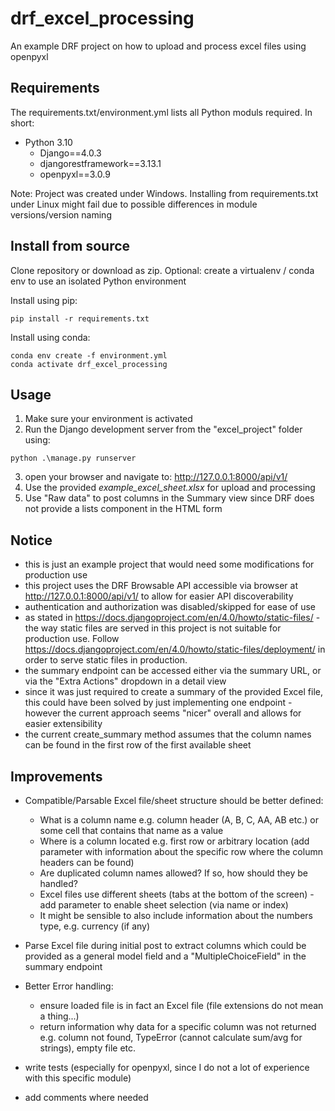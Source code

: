 # drf_excel_processing

An example DRF project on how to upload and process excel files using openpyxl

## Requirements

The requirements.txt/environment.yml lists all Python moduls required. In short:

- Python 3.10
  - Django==4.0.3
  - djangorestframework==3.13.1
  - openpyxl==3.0.9

Note: Project was created under Windows. Installing from requirements.txt under Linux might fail due to possible differences in module versions/version naming

## Install from source

Clone repository or download as zip.
Optional: create a virtualenv / conda env to use an isolated Python environment

Install using pip:

```
pip install -r requirements.txt
```

Install using conda:

```
conda env create -f environment.yml
conda activate drf_excel_processing
```

## Usage

1. Make sure your environment is activated
2. Run the Django development server from the "excel_project" folder using:

```
python .\manage.py runserver
```

3. open your browser and navigate to: http://127.0.0.1:8000/api/v1/
4. Use the provided *example_excel_sheet.xlsx* for upload and processing
5. Use "Raw data" to post columns in the Summary view since DRF does not provide a lists component in the HTML form 

## Notice

- this is just an example project that would need some modifications for production use
- this project uses the DRF Browsable API accessible via browser at http://127.0.0.1:8000/api/v1/ to allow for easier API discoverability
- authentication and authorization was disabled/skipped for ease of use
- as stated in https://docs.djangoproject.com/en/4.0/howto/static-files/ - the way static files are served in this project is not suitable for production use. Follow https://docs.djangoproject.com/en/4.0/howto/static-files/deployment/ in order to serve static files in production.
- the summary endpoint can be accessed either via the summary URL, or via the "Extra Actions" dropdown in a detail view
- since it was just required to create a summary of the provided Excel file, this could have been solved by just implementing one endpoint - however the current approach seems "nicer" overall and allows for easier extensibility
- the current create_summary method assumes that the column names can be found in the first row of the first available sheet

## Improvements

- Compatible/Parsable Excel file/sheet structure should be better defined:

  - What is a column name e.g. column header (A, B, C, AA, AB etc.) or some cell that contains that name as a value
  - Where is a column located e.g. first row or arbitrary location (add parameter with information about the specific row where the column headers can be found)
  - Are duplicated column names allowed? If so, how should they be handled?
  - Excel files use different sheets (tabs at the bottom of the screen) - add parameter to enable sheet selection (via name or index)
  - It might be sensible to also include information about the numbers type, e.g. currency (if any)

- Parse Excel file during initial post to extract columns which could be provided as a general model field and a "MultipleChoiceField" in the summary endpoint

- Better Error handling:

  - ensure loaded file is in fact an Excel file (file extensions do not mean a thing...)
  - return information why data for a specific column was not returned e.g. column not found, TypeError (cannot calculate sum/avg for strings), empty file etc.

- write tests (especially for openpyxl, since I do not a lot of experience with this specific module)
- add comments where needed
